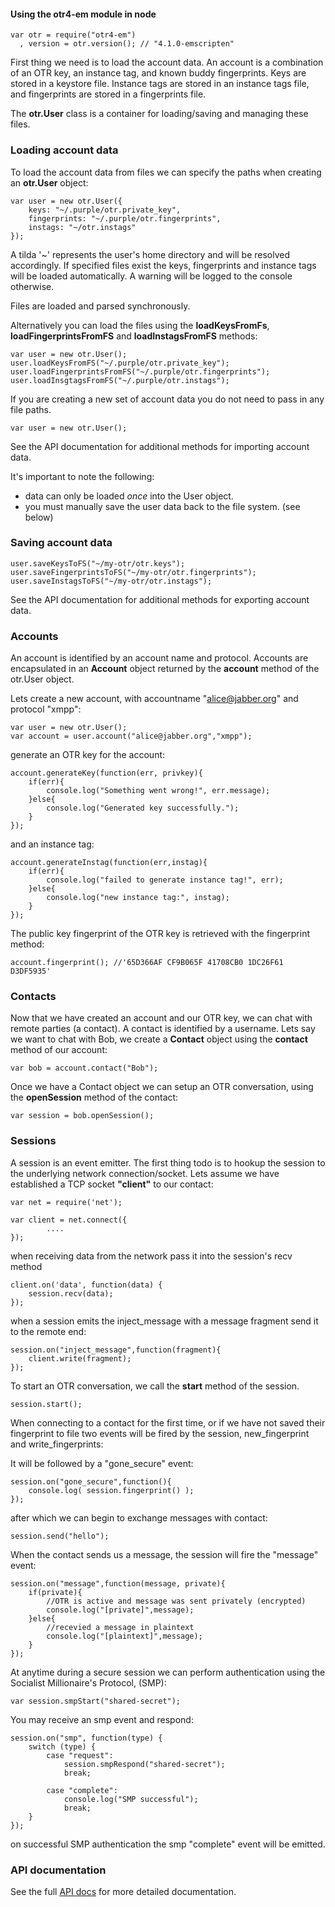 #### Using the otr4-em module in node

    var otr = require("otr4-em")
      , version = otr.version(); // "4.1.0-emscripten"


First thing we need is to load the account data.
An account is a combination of an OTR key, an instance tag, and known buddy fingerprints.
Keys are stored in a keystore file. Instance tags are stored in an instance tags file, and fingerprints are stored in a fingerprints file.

The **otr.User** class is a container for loading/saving and managing these files.

### Loading account data
To load the account data from files we can specify the paths when creating an **otr.User** object:

    var user = new otr.User({
        keys: "~/.purple/otr.private_key",
        fingerprints: "~/.purple/otr.fingerprints",
        instags: "~/otr.instags"
    });

A tilda '~' represents the user's home directory and will be resolved accordingly. If specified files exist the keys, fingerprints and instance tags will be loaded automatically. A warning will be logged to the console otherwise.

Files are loaded and parsed synchronously.

Alternatively you can load the files using the **loadKeysFromFs**, **loadFingerprintsFromFS** and **loadInstagsFromFS** methods:

    var user = new otr.User();
    user.loadKeysFromFS("~/.purple/otr.private_key");
    user.loadFingerprintsFromFS("~/.purple/otr.fingerprints");
    user.loadInsgtagsFromFS("~/.purple/otr.instags");


If you are creating a new set of account data you do not need to pass in any file paths.

    var user = new otr.User();

See the API documentation for additional methods for importing account data.

It's important to note the following:
* data can only be loaded *once* into the User object.
* you must manually save the user data back to the file system. (see below)


### Saving account data

    user.saveKeysToFS("~/my-otr/otr.keys");
    user.saveFingerprintsToFS("~/my-otr/otr.fingerprints");
    user.saveInstagsToFS("~/my-otr/otr.instags");

See the API documentation for additional methods for exporting account data.

### Accounts

An account is identified by an account name and protocol. Accounts are encapsulated in an **Account** object returned by the **account** method of the otr.User object.

Lets create a new account, with accountname "alice@jabber.org" and protocol "xmpp":

    var user = new otr.User();
    var account = user.account("alice@jabber.org","xmpp");

generate an OTR key for the account:

    account.generateKey(function(err, privkey){
        if(err){
        	console.log("Something went wrong!", err.message);
        }else{
        	console.log("Generated key successfully.");
        }
    });

and an instance tag:

    account.generateInstag(function(err,instag){
        if(err){
            console.log("failed to generate instance tag!", err);
        }else{
            console.log("new instance tag:", instag);
        }
    });


The public key fingerprint of the OTR key is retrieved with the fingerprint method:

	account.fingerprint(); //'65D366AF CF9B065F 41708CB0 1DC26F61 D3DF5935'


### Contacts

Now that we have created an account and our OTR key, we can chat with remote parties (a contact). A contact is identified by a username. Lets say we want to chat with Bob, we create a **Contact** object using the **contact** method of our account:

    var bob = account.contact("Bob");

Once we have a Contact object we can setup an OTR conversation, using the **openSession** method of the contact:

    var session = bob.openSession();


### Sessions

A session is an event emitter. The first thing todo is to hookup the session to the underlying network connection/socket. Lets assume we have established a TCP socket **"client"** to our contact:

    var net = require('net');

    var client = net.connect({
            ....
    });

when receiving data from the network pass it into the session's recv method

    client.on('data', function(data) {
        session.recv(data);
    });

when a session emits the inject_message with a message fragment send it to the remote end:

    session.on("inject_message",function(fragment){
        client.write(fragment);
    });


To start an OTR conversation, we call the **start** method of the session.

    session.start();


When connecting to a contact for the first time, or if we have not saved their fingerprint to file two events will be fired by the session, new_fingerprint and write_fingerprints:


It will be followed by a "gone_secure" event:

    session.on("gone_secure",function(){
        console.log( session.fingerprint() );
    });

after which we can begin to exchange messages with contact:

    session.send("hello");

When the contact sends us a message, the session will fire the "message" event:

    session.on("message",function(message, private){
        if(private){
            //OTR is active and message was sent privately (encrypted)
            console.log("[private]",message);
        }else{
            //recevied a message in plaintext
            console.log("[plaintext]",message);
        }
    });


At anytime during a secure session we can perform authentication using the Socialist Millionaire's Protocol, (SMP):

    var session.smpStart("shared-secret");


You may receive an smp event and respond:

    session.on("smp", function(type) {
        switch (type) {
            case "request":
                session.smpRespond("shared-secret");
                break;

            case "complete":
                console.log("SMP successful");
                break;
        }
    });

on successful SMP authentication the smp "complete" event will be emitted.

### API documentation
See the full [API docs](http://www.mokhtar.net/projects/otr4-em/docs/) for more detailed documentation.
